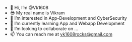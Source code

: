 - 👋 Hi, I’m @Vk1608
- 😎 My real name  is Vikram
- 👀 I’m interested in App-Development and CyberSecurity
- 🌱 I’m currently learning App and Webapp Development
- 💞️ I’m looking to collaborate on ...
- 📫 You can reach me at vk1608rocks@gmail.com

<!---
Vk1608/Vk1608 is a ✨ special ✨ repository because its `README.md` (this file) appears on your GitHub profile.
You can click the Preview link to take a look at your changes.
--->
